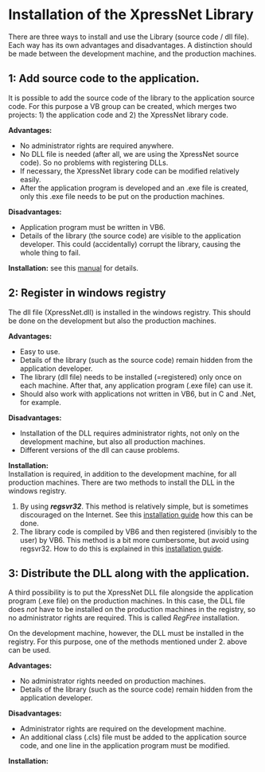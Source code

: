 # Installation of the XpressNet Library


There are three ways to install and use the Library (source code / dll file). Each way has its own advantages and disadvantages. A distinction should be made between the development machine, and the production machines.

## 1: Add source code to the application.
It is possible to add the source code of the library to the application source code. For this purpose a VB group can be created, which merges two projects: 1) the application code and 2) the XpressNet library code.

**Advantages:**</br>
- No administrator rights are required anywhere.</br>
- No DLL file is needed (after all, we are using the XpressNet source code). So no problems with registering DLLs.</br>
- If necessary, the XpressNet library code can be modified relatively easily.</br>
- After the application program is developed and an .exe file is created, only this .exe file needs to be put on the production machines.

**Disadvantages:**</br>
- Application program must be written in VB6.</br>
- Details of the library (the source code) are visible to the application developer. This could (accidentally) corrupt the library, causing the whole thing to fail.</br>

**Installation:** see this [manual](abc.md) for details.

## 2: Register in windows registry
The dll file (XpressNet.dll) is installed in the windows registry. This should be done on the development but also the production machines.

**Advantages:**</br>
- Easy to use.</br>
- Details of the library (such as the source code) remain hidden from the application developer.</br>
- The library (dll file) needs to be installed (=registered) only once on each machine. After that, any application program (.exe file) can use it.</br>
- Should also work with applications not written in VB6, but in C and .Net, for example.

**Disadvantages:**</br>
- Installation of the DLL requires administrator rights, not only on the development machine, but also all production machines.</br>
- Different versions of the dll can cause problems.

**Installation:** </br>
Installation is required, in addition to the development machine, for all production machines. There are two methods to install the DLL in the windows registry.</br>
1. By using ***regsvr32***. This method is relatively simple, but is sometimes discouraged on the Internet. See this [installation guide](2A-Install-Dll-Via-regsvr32.md) how this can be done.</br>
2. The library code is compiled by VB6 and then registered (invisibly to the user) by VB6. This method is a bit more cumbersome, but avoid using regsvr32. How to do this is explained in this [installation guide](2B-Install-Dll-Via-VB6.md).


## 3: Distribute the DLL along with the application.
A third possibility is to put the XpressNet DLL file alongside the application program (.exe file) on the production machines. In this case, the DLL file does *not* have to be installed on the production machines in the registry, so no administrator rights are required. This is called *RegFree* installation.

On the development machine, however, the DLL must be installed in the registry. For this purpose, one of the methods mentioned under 2. above can be used.

**Advantages:**</br>
- No administrator rights needed on production machines.
- Details of the library (such as the source code) remain hidden from the application developer.</br>

**Disadvantages:**</br>
- Administrator rights are required on the development machine.</br>
- An additional class (.cls) file must be added to the application source code, and one line in the application program must be modified.

**Installation:** </br>
